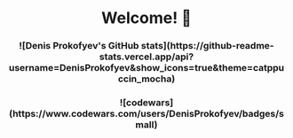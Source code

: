 <div align="center">
<h1>Welcome! 👋</h1> 
</div>

<!--Stats-->
<div align="center">
  
<h3>![Denis Prokofyev's GitHub stats](https://github-readme-stats.vercel.app/api?username=DenisProkofyev&show_icons=true&theme=catppuccin_mocha)</h3>

<h3>![codewars](https://www.codewars.com/users/DenisProkofyev/badges/small)</h3>
</div>
<!--
Here are some ideas to get you started:

- 🔭 I’m currently working on ...
- 🌱 I’m currently learning ...
- 👯 I’m looking to collaborate on ...
- 🤔 I’m looking for help with ...
- 💬 Ask me about ...
- 📫 How to reach me: ...
- 😄 Pronouns: ...
- ⚡ Fun fact: ...
-->

